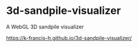 # 3d-sandpile-visualizer
A WebGL 3D sandpile visualizer

https://k-francis-h.github.io/3d-sandpile-visualizer/
